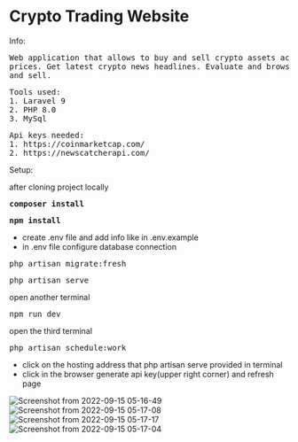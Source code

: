 <h1>
    Crypto Trading Website
</h1>
<p>
Info:
</p>
<pre>
Web application that allows to buy and sell crypto assets according to latest
prices. Get latest crypto news headlines. Evaluate and browse assets to buy
and sell.
</pre>
<pre>
Tools used:
1. Laravel 9
2. PHP 8.0
3. MySql
</pre>

<pre>
Api keys needed:
1. https://coinmarketcap.com/
2. https://newscatcherapi.com/
</pre>

<p>
Setup:
</p>
after cloning project locally
<pre>
<b>composer install</b>
</pre>
<pre>
<b>npm install</b>
</pre>
<ul>
<li>create .env file and add info like in .env.example</li>
<li>in .env file configure database connection</li>
</ul>

<pre>
php artisan migrate:fresh
</pre>
<pre>
php artisan serve
</pre>
open another terminal
<pre>
npm run dev
</pre>
open the third terminal
<pre>
php artisan schedule:work
</pre>
<ul>
<li>click on the hosting address that php artisan serve provided in terminal</li>
<li>click in the browser generate api key(upper right corner) and refresh page</li>
</ul>

![Screenshot from 2022-09-15 05-16-49](https://user-images.githubusercontent.com/104777801/190297946-33a981c1-7cfd-409e-bb05-79fe13632fd1.png)
![Screenshot from 2022-09-15 05-17-08](https://user-images.githubusercontent.com/104777801/190297954-b506da98-2ae4-4197-8d28-7ca759a3ddb9.png)
![Screenshot from 2022-09-15 05-17-17](https://user-images.githubusercontent.com/104777801/190297960-2230e433-7b4b-486c-abc2-7ffda594a3d1.png)
![Screenshot from 2022-09-15 05-17-04](https://user-images.githubusercontent.com/104777801/190297968-0fe08aba-36c9-42c3-94a9-100c2b84f1c4.png)
